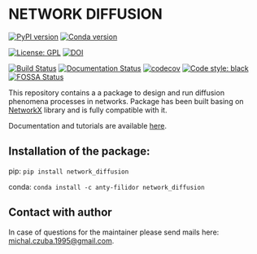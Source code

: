# NETWORK DIFFUSION

[![PyPI version](https://badge.fury.io/py/network-diffusion.svg)](https://badge.fury.io/py/network-diffusion)
[![Conda version](https://anaconda.org/anty-filidor/network_diffusion/badges/version.svg)](https://anaconda.org/anty-filidor/network_diffusion)

[![License: GPL](https://img.shields.io/github/license/anty-filidor/network_diffusion)](https://www.gnu.org/licenses/gpl-3.0.html)
[![DOI](https://zenodo.org/badge/DOI/10.5281/zenodo.4592269.svg)](https://doi.org/10.5281/zenodo.4592269)

[![Build Status](https://travis-ci.com/anty-filidor/network_diffusion.svg?branch=master)](https://travis-ci.com/anty-filidor/network_diffusion)
[![Documentation Status](https://readthedocs.org/projects/network-diffusion/badge/?version=latest)](https://network-diffusion.readthedocs.io/en/latest)
[![codecov](https://codecov.io/gh/anty-filidor/network_diffusion/branch/master/graph/badge.svg?token=LF52GAD73F)](https://codecov.io/gh/anty-filidor/network_diffusion)
[![Code style: black](https://img.shields.io/badge/code%20style-black-000000.svg)](https://github.com/psf/black)
[![FOSSA Status](https://app.fossa.com/api/projects/git%2Bgithub.com%2Fanty-filidor%2Fnetwork_diffusion.svg?type=shield)](https://app.fossa.com/projects/git%2Bgithub.com%2Fanty-filidor%2Fnetwork_diffusion?ref=badge_shield)

This repository contains a a package to design and run diffusion phenomena processes in
networks. Package has been built basing on [NetworkX](https://networkx.github.io)
library and is fully compatible with it.

Documentation and tutorials are available
[here](https://network-diffusion.readthedocs.io/en/latest/).

## Installation of the package:

pip: `pip install network_diffusion`

conda: `conda install -c anty-filidor network_diffusion`

## Contact with author

In case of questions for the maintainer please send mails here:
<michal.czuba.1995@gmail.com>.
